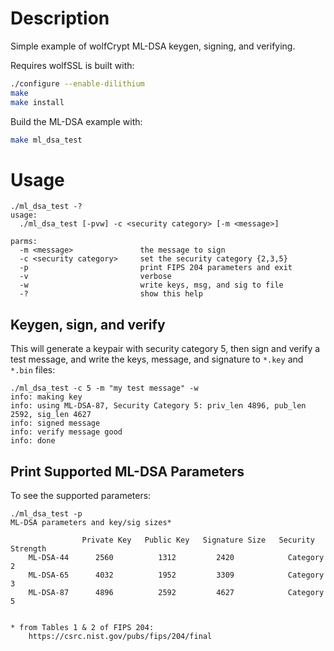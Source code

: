# Description

Simple example of wolfCrypt ML-DSA keygen, signing, and verifying.

Requires wolfSSL is built with:

```sh
./configure --enable-dilithium
make
make install
```

Build the ML-DSA example with:

```sh
make ml_dsa_test
```

# Usage

```
./ml_dsa_test -?
usage:
  ./ml_dsa_test [-pvw] -c <security category> [-m <message>]

parms:
  -m <message>               the message to sign
  -c <security category>     set the security category {2,3,5}
  -p                         print FIPS 204 parameters and exit
  -v                         verbose
  -w                         write keys, msg, and sig to file
  -?                         show this help
```

## Keygen, sign, and verify

This will generate a keypair with security category 5, then
sign and verify a test message, and write the keys, message,
and signature to `*.key` and `*.bin` files:
```
./ml_dsa_test -c 5 -m "my test message" -w
info: making key
info: using ML-DSA-87, Security Category 5: priv_len 4896, pub_len 2592, sig_len 4627
info: signed message
info: verify message good
info: done
```

## Print Supported ML-DSA Parameters

To see the supported parameters:

```
./ml_dsa_test -p
ML-DSA parameters and key/sig sizes*

                Private Key   Public Key   Signature Size   Security Strength
    ML-DSA-44      2560          1312         2420            Category 2
    ML-DSA-65      4032          1952         3309            Category 3
    ML-DSA-87      4896          2592         4627            Category 5


* from Tables 1 & 2 of FIPS 204:
    https://csrc.nist.gov/pubs/fips/204/final
```
